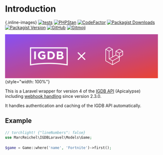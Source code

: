 # Introduction

{.inline-images}
[![tests](https://github.com/marcreichel/igdb-laravel/actions/workflows/tests.yml/badge.svg?event=push)](https://github.com/marcreichel/igdb-laravel/actions/workflows/tests.yml)
[![PHPStan](https://github.com/marcreichel/igdb-laravel/actions/workflows/code-quality.yml/badge.svg?event=push)](https://github.com/marcreichel/igdb-laravel/actions/workflows/code-quality.yml)
[![CodeFactor](https://www.codefactor.io/repository/github/marcreichel/igdb-laravel/badge)](https://www.codefactor.io/repository/github/marcreichel/igdb-laravel)
[![Packagist Downloads](https://img.shields.io/packagist/dt/marcreichel/igdb-laravel)](https://packagist.org/packages/marcreichel/igdb-laravel)
[![Packagist Version](https://img.shields.io/packagist/v/marcreichel/igdb-laravel)](https://packagist.org/packages/marcreichel/igdb-laravel)
[![GitHub](https://img.shields.io/github/license/marcreichel/igdb-laravel)](https://packagist.org/packages/marcreichel/igdb-laravel)
[![Gitmoji](https://img.shields.io/badge/gitmoji-%20😜%20😍-FFDD67.svg)](https://gitmoji.dev)

![Cover](art/cover.png){style="width: 100%"}

This is a Laravel wrapper for version 4 of the [IGDB API](https://api-docs.igdb.com/) (Apicalypse) including [webhook handling](90-webhooks.md) since version 2.3.0.

It handles authentication and caching of the IGDB API automatically.

## Example

```php
// torchlight! {"lineNumbers": false}
use MarcReichel\IGDBLaravel\Models\Game;

$game = Game::where('name', 'Fortnite')->first();
```
